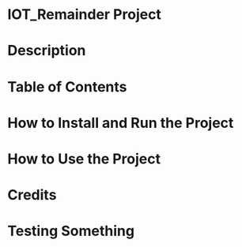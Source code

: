 # IOT_Remainder Project

# Description

# Table of Contents

# How to Install and Run the Project

# How to Use the Project

# Credits

# Testing Something
